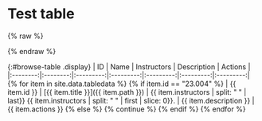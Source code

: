 # Test table

{% raw %}
<div id="diplay_description"> </div>
{% endraw %}

{:#browse-table .display}
| ID | Name | Instructors | Description | Actions |
|:--------:|:--------:|:---------:|:---------:|:---------:|:---------:|:---------:|
{% for item in site.data.tabledata %}
{% if item.id == "23.004" %}
| {{ item.id }} | [{{ item.title }}]({{ item.path }}) | {{ item.instructors | split: " " | last}} {{ item.instructors | split: " " | first | slice: 0}}. | {{ item.description }} | {{ item.actions }}
{% else %}
{% continue %}
{% endif %}
{% endfor %}

<script>
$(document).ready(function() {
var table = $('#browse-table').DataTable({
  "dom": '<"search"f><"top"il>rt<"bottom"Bp><"clear">',
  language: { search: '', searchPlaceholder: "Search project..." },
  buttons: [
        'copy', 'excel', 'pdf'
  ],
  "columnDefs": [ 
     { "targets": 4, "visible": false }
  ],
  "order": [[ 0, "desc" ]]
  });
$('#browse-table-searchbar').keyup(function () {
  var page = location.href;
  location.replace( page.split("?")[0] );
  table.search( this.value ).draw();
  });
  hu = window.location.search.substring(1);
  searchfor = hu.split("=");
  if( searchfor[0]=="search" ) {
      table.search( searchfor[1].replace("%20"," ") ).draw();
  } else if( searchfor[0]=="action" ) {
      document.getElementById("diplay_description").innerHTML = "<b>Showing lessons that use \n\n" + searchfor[1] + " (action) description of action </b>";
});
</script>
